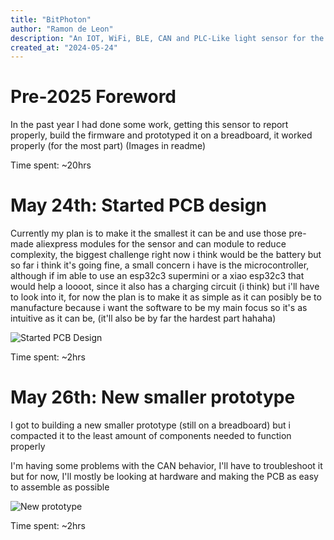 ```yaml
---
title: "BitPhoton"
author: "Ramon de Leon"
description: "An IOT, WiFi, BLE, CAN and PLC-Like light sensor for the BitBot Automation ecosystem"
created_at: "2024-05-24"
---
```


# Pre-2025 Foreword 
In the past year I had done some work, getting this sensor to report properly, build the firmware and prototyped it on a breadboard, it worked properly (for the most part)
(Images in readme)

Time spent: ~20hrs

# May 24th: Started PCB design
Currently my plan is to make it the smallest it can be and use those pre-made aliexpress modules for the sensor and can module to reduce complexity, the biggest challenge right now i think would be the battery but so far i think it's going fine, a small concern i have is the microcontroller, although if im able to use an esp32c3 supermini or a xiao esp32c3 that would help a loooot, since it also has a charging circuit (i think) but i'll have to look into it, for now the plan is to make it as simple as it can posibly be to manufacture because i want the software to be my main focus so it's as intuitive as it can be, (it'll also be by far the hardest part hahaha)

![Started PCB Design](https://github.com/user-attachments/assets/c6fd79a8-a76c-4122-aba9-b41addc96a1d)

Time spent: ~2hrs

# May 26th: New smaller prototype
I got to building a new smaller prototype (still on a breadboard) but i compacted it to the least amount of components needed to function properly

I'm having some problems with the CAN behavior, I'll have to troubleshoot it but for now, I'll mostly be looking at hardware and making the PCB as easy to assemble as possible

![New prototype](assets/proto2.png)

Time spent: ~2hrs

